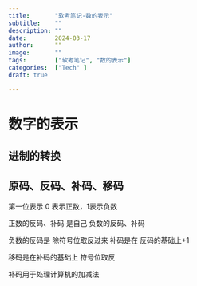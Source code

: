 ```yaml
---
title:       "软考笔记-数的表示"
subtitle:    ""
description: ""
date:        2024-03-17
author:      ""
image:       ""
tags:        ["软考笔记", "数的表示"]
categories:  ["Tech" ]
draft: true

---
```




# 数字的表示

## 进制的转换


## 原码、反码、补码、移码

第一位表示 0 表示正数，1表示负数

正数的反码、补码 是自己
负数的反码、补码

负数的反码是 除符号位取反过来
补码是在 反码的基础上+1


移码是在补码的基础上 符号位取反


补码用于处理计算机的加减法
